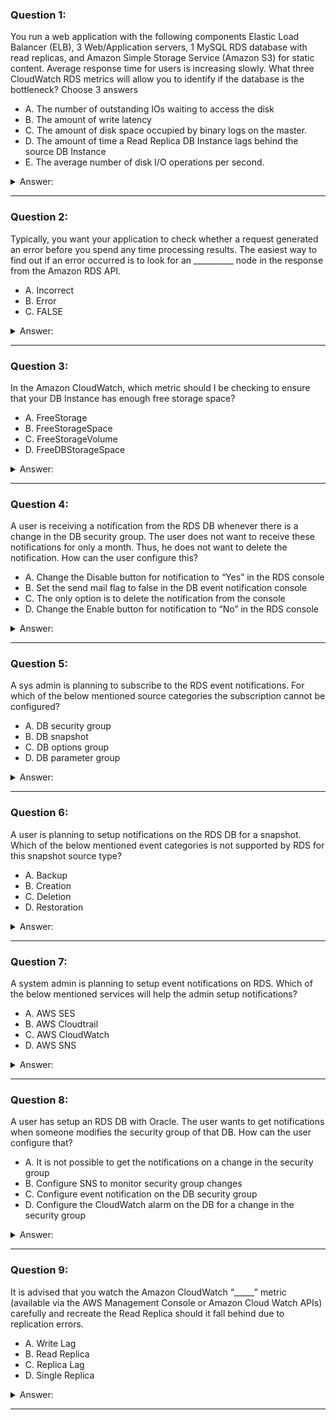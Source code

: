 ### Question 1:

You run a web application with the following components Elastic Load Balancer (ELB), 3 Web/Application servers, 1 MySQL RDS database with read replicas, and Amazon Simple Storage Service (Amazon S3) for static content. Average response time for users is increasing slowly. What three CloudWatch RDS metrics will allow you to identify if the database is the bottleneck? Choose 3 answers

- A. The number of outstanding IOs waiting to access the disk
- B. The amount of write latency
- C. The amount of disk space occupied by binary logs on the master.
- D. The amount of time a Read Replica DB Instance lags behind the source DB Instance
- E. The average number of disk I/O operations per second.

<details><summary>Answer:</summary><p>
[A, B, D]

Explanation:

Question 1@http://jayendrapatil.com/aws-rds-monitoring-notification/

</p></details><hr>

### Question 2:

Typically, you want your application to check whether a request generated an error before you spend any time processing results. The easiest way to find out if an error occurred is to look for an __________ node in the response from the Amazon RDS API.

- A. Incorrect
- B. Error
- C. FALSE

<details><summary>Answer:</summary><p>
[B]

Explanation:

Question 2@http://jayendrapatil.com/aws-rds-monitoring-notification/

</p></details><hr>

### Question 3:

In the Amazon CloudWatch, which metric should I be checking to ensure that your DB Instance has enough free storage space?

- A. FreeStorage
- B. FreeStorageSpace
- C. FreeStorageVolume
- D. FreeDBStorageSpace

<details><summary>Answer:</summary><p>
[B]

Explanation:

Question 3@http://jayendrapatil.com/aws-rds-monitoring-notification/

</p></details><hr>

### Question 4:

A user is receiving a notification from the RDS DB whenever there is a change in the DB security group. The user does not want to receive these notifications for only a month. Thus, he does not want to delete the notification. How can the user configure this?

- A. Change the Disable button for notification to “Yes” in the RDS console
- B. Set the send mail flag to false in the DB event notification console
- C. The only option is to delete the notification from the console
- D. Change the Enable button for notification to “No” in the RDS console

<details><summary>Answer:</summary><p>
[D]

Explanation:

Question 4@http://jayendrapatil.com/aws-rds-monitoring-notification/

</p></details><hr>

### Question 5:

A sys admin is planning to subscribe to the RDS event notifications. For which of the below mentioned source categories the subscription cannot be configured?

- A. DB security group
- B. DB snapshot
- C. DB options group
- D. DB parameter group

<details><summary>Answer:</summary><p>
[C]

Explanation:

Question 5@http://jayendrapatil.com/aws-rds-monitoring-notification/

</p></details><hr>

### Question 6:

A user is planning to setup notifications on the RDS DB for a snapshot. Which of the below mentioned event categories is not supported by RDS for this snapshot source type?

- A. Backup
- B. Creation
- C. Deletion
- D. Restoration

<details><summary>Answer:</summary><p>
[A]

Explanation:

Question 6@http://jayendrapatil.com/aws-rds-monitoring-notification/

A: http://docs.aws.amazon.com/AmazonRDS/latest/UserGuide/USER_Events.html#USER_Events.Messages

</p></details><hr>

### Question 7:

A system admin is planning to setup event notifications on RDS. Which of the below mentioned services will help the admin setup notifications?

- A. AWS SES
- B. AWS Cloudtrail
- C. AWS CloudWatch
- D. AWS SNS

<details><summary>Answer:</summary><p>
[D]

Explanation:

Question 7@http://jayendrapatil.com/aws-rds-monitoring-notification/

</p></details><hr>

### Question 8:

A user has setup an RDS DB with Oracle. The user wants to get notifications when someone modifies the security group of that DB. How can the user configure that?

- A. It is not possible to get the notifications on a change in the security group
- B. Configure SNS to monitor security group changes
- C. Configure event notification on the DB security group
- D. Configure the CloudWatch alarm on the DB for a change in the security group

<details><summary>Answer:</summary><p>
[C]

Explanation:

Question 8@http://jayendrapatil.com/aws-rds-monitoring-notification/

</p></details><hr>

### Question 9:

It is advised that you watch the Amazon CloudWatch “_____” metric (available via the AWS Management Console or Amazon Cloud Watch APIs) carefully and recreate the Read Replica should it fall behind due to replication errors.

- A. Write Lag
- B. Read Replica
- C. Replica Lag
- D. Single Replica

<details><summary>Answer:</summary><p>
[C]

Explanation:

Question 9@http://jayendrapatil.com/aws-rds-monitoring-notification/

</p></details><hr>

